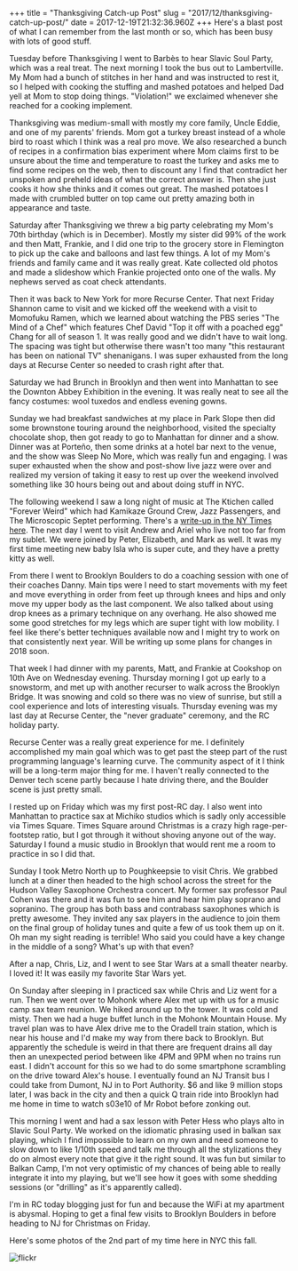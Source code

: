 +++
title = "Thanksgiving Catch-up Post"
slug = "2017/12/thanksgiving-catch-up-post/"
date = 2017-12-19T21:32:36.960Z
+++
Here's a blast post of what I can remember from the last month or so, which has been busy with lots of good stuff.

Tuesday before Thanksgiving I went to Barbès to hear Slavic Soul Party, which was a real treat. The next morning I took the bus out to Lambertville. My Mom had a bunch of stitches in her hand and was instructed to rest it, so I helped with cooking the stuffing and mashed potatoes and helped Dad yell at Mom to stop doing things. "Violation!" we exclaimed whenever she reached for a cooking implement.

Thanksgiving was medium-small with mostly my core family, Uncle Eddie, and one of my parents' friends. Mom got a turkey breast instead of a whole bird to roast which I think was a real pro move. We also researched a bunch of recipes in a confirmation bias experiment where Mom claims first to be unsure about the time and temperature to roast the turkey and asks me to find some recipes on the web, then to discount any I find that contradict her unspoken and preheld ideas of what the correct answer is. Then she just cooks it how she thinks and it comes out great. The mashed potatoes I made with crumbled butter on top came out pretty amazing both in appearance and taste.

Saturday after Thanksgiving we threw a big party celebrating my Mom's 70th birthday (which is in December). Mostly my sister did 99% of the work and then Matt, Frankie, and I did one trip to the grocery store in Flemington to pick up the cake and balloons and last few things. A lot of my Mom's friends and family came and it was really great. Kate collected old photos and made a slideshow which Frankie projected onto one of the walls. My nephews served as coat check attendants.

Then it was back to New York for more Recurse Center. That next Friday Shannon came to visit and we kicked off the weekend with a visit to Momofuku Ramen, which we learned about watching the PBS series "The Mind of a Chef" which features Chef David "Top it off with a poached egg" Chang for all of season 1. It was really good and we didn't have to wait long. The spacing was tight but otherwise there wasn't too many "this restaurant has been on national TV" shenanigans. I was super exhausted from the long days at Recurse Center so needed to crash right after that.

Saturday we had Brunch in Brooklyn and then went into Manhattan to see the Downton Abbey Exhibition in the evening. It was really neat to see all the fancy costumes: wool tuxedos and endless evening gowns.

Sunday we had breakfast sandwiches at my place in Park Slope then did some brownstone touring around the neighborhood, visited the specialty chocolate shop, then got ready to go to Manhattan for dinner and a show. Dinner was at Porteño, then some drinks at a hotel bar next to the venue, and the show was Sleep No More, which was really fun and engaging. I was super exhausted when the show and post-show live jazz were over and realized my version of taking it easy to rest up over the weekend involved something like 30 hours being out and about doing stuff in NYC.

The following weekend I saw a long night of music at The Ktichen called "Forever Weird" which had Kamikaze Ground Crew, Jazz Passengers, and The Microscopic Septet performing. There's a [write-up in the NY Times here](https://www.nytimes.com/2017/12/12/arts/music/microscopic-septet-jazz-passengers-kamikaze-ground-crew.html). The next day I went to visit Andrew and Ariel who live not too far from my sublet. We were joined by Peter, Elizabeth, and Mark as well. It was my first time meeting new baby Isla who is super cute, and they have a pretty kitty as well.

From there I went to Brooklyn Boulders to do a coaching session with one of their coaches Danny. Main tips were I need to start movements with my feet and move everything in order from feet up through knees and hips and only move my upper body as the last component. We also talked about using drop knees as a primary technique on any overhang. He also showed me some good stretches for my legs which are super tight with low mobility. I feel like there's better techniques available now and I might try to work on that consistently next year. Will be writing up some plans for changes in 2018 soon.

That week I had dinner with my parents, Matt, and Frankie at Cookshop on 10th Ave on Wednesday evening. Thursday morning I got up early to a snowstorm, and met up with another recurser to walk across the Brooklyn Bridge. It was snowing and cold so there was no view of sunrise, but still a cool experience and lots of interesting visuals. Thursday evening was my last day at Recurse Center, the "never graduate" ceremony, and the RC holiday party.

Recurse Center was a really great experience for me. I definitely accomplished my main goal which was to get past the steep part of the rust programming language's learning curve. The community aspect of it I think will be a long-term major thing for me. I haven't really connected to the Denver tech scene partly because I hate driving there, and the Boulder scene is just pretty small.

I rested up on Friday which was my first post-RC day. I also went into Manhattan to practice sax at Michiko studios which is sadly only accessible via Times Square. Times Square around Christmas is a crazy high rage-per-footstep ratio, but I got through it without shoving anyone out of the way. Saturday I found a music studio in Brooklyn that would rent me a room to practice in so I did that.

Sunday I took Metro North up to Poughkeepsie to visit Chris. We grabbed lunch at a diner then headed to the high school across the street for the Hudson Valley Saxophone Orchestra concert. My former sax professor Paul Cohen was there and it was fun to see him and hear him play soprano and sopranino. The group has both bass and contrabass saxophones which is pretty awesome. They invited any sax players in the audience to join them on the final group of holiday tunes and quite a few of us took them up on it. Oh man my sight reading is terrible! Who said you could have a key change in the middle of a song? What's up with that even?

After a nap, Chris, Liz, and I went to see Star Wars at a small theater nearby. I loved it! It was easily my favorite Star Wars yet.

On Sunday after sleeping in I practiced sax while Chris and Liz went for a run. Then we went over to Mohonk where Alex met up with us for a music camp sax team reunion. We hiked around up to the tower. It was cold and misty. Then we had a huge buffet lunch in the Mohonk Mountain House. My travel plan was to have Alex drive me to the Oradell train station, which is near his house and I'd make my way from there back to Brooklyn. But apparently the schedule is weird in that there are frequent drains all day then an unexpected period between like 4PM and 9PM when no trains run east. I didn't account for this so we had to do some smartphone scrambling on the drive toward Alex's house. I eventually found an NJ Transit bus I could take from Dumont, NJ in to Port Authority. $6 and like 9 million stops later, I was back in the city and then a quick Q train ride into Brooklyn had me home in time to watch s03e10 of Mr Robot before zonking out.

This morning I went and had a sax lesson with Peter Hess who plays alto in Slavic Soul Party. We worked on the idiomatic phrasing used in balkan sax playing, which I find impossible to learn on my own and need someone to slow down to like 1/10th speed and talk me through all the stylizations they do on almost every note that give it the right sound. It was fun but similar to Balkan Camp, I'm not very optimistic of my chances of being able to really integrate it into my playing, but we'll see how it goes with some shedding sessions (or "drilling" as it's apparently called).

I'm in RC today blogging just for fun and because the WiFi at my apartment is abysmal. Hoping to get a final few visits to Brooklyn Boulders in before heading to NJ for Christmas on Friday.

Here's some photos of the 2nd part of my time here in NYC this fall.

![flickr](https://www.flickr.com/photos/focusaurus/sets/72157663724573648)
